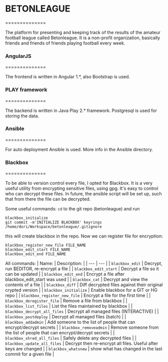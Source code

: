# BETONLEAGUE
==============

The platform for presenting and keeping track of the results of the amateur football league called Betonleague. It is a non-profit organization, basically friends and friends of friends playing football every week.

### AngularJS
==============

The frontend is written in Angular 1.*, also Bootstrap is used.

### PLAY framework
==============

The backend is written in Java Play 2.* framework. Postgresql is used for storing the data.

### Ansible
==============

For auto deployment Ansible is used. More info in the Ansible directory.

### Blackbox
==============

To be able to version control every file, I opted for Blackbox. It is a very useful utility from encrypting sensitive files, using gpg. It's easy to control who can decrypt these files. In future, the ansible script will be set up, such that from there the file can be decrypted.

Some useful commands:
`cd` to the git repo (betonleague) and run
```
blackbox_initialize
git commit -m'INITIALIZE BLACKBOX' keyrings /home/dori/Workspace/betonleague/.gitignore
```
this will create blackbox in the repo. Now we can register file for encryption:
```
blackbox_register_new_file FILE_NAME
blackbox_edit_start FILE_NAME
blackbox_edit_end FILE_NAME
```

All commands:
| Name: | Description: |
| --- | --- |
| `blackbox_edit` | Decrypt, run $EDITOR, re-encrypt a file |
| `blackbox_edit_start` | Decrypt a file so it can be updated |
| `blackbox_edit_end` | Encrypt a file after blackbox_edit_start was used |
| `blackbox_cat` | Decrypt and view the contents of a file |
| `blackbox_diff` | Diff decrypted files against their original crypted version |
| `blackbox_initialize` | Enable blackbox for a GIT or HG repo |
| `blackbox_register_new_file` | Encrypt a file for the first time |
| `blackbox_deregister_file` | Remove a file from blackbox |
| `blackbox_list_files` | List the files maintained by blackbox |
| `blackbox_decrypt_all_files` | Decrypt all managed files (INTERACTIVE) |
| `blackbox_postdeploy` | Decrypt all managed files (batch) |
| `blackbox_addadmin` | Add someone to the list of people that can encrypt/decrypt secrets |
| `blackbox_removeadmin` | Remove someone from the list of people that can encrypt/decrypt secrets |
| `blackbox_shred_all_files` | Safely delete any decrypted files |
| `blackbox_update_all_files` | Decrypt then re-encrypt all files. Useful after keys are changed |
| `blackbox_whatsnew` | show what has changed in the last commit for a given file |

